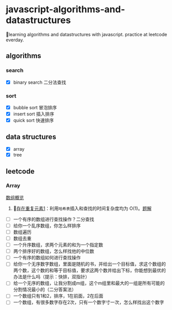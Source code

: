 # javascript-algorithms-and-datastructures

📓learning algorithms and datastructures with javascript. practice at leetcode everday.

## algorithms

### search

- [x] binary search 二分法查找

### sort

- [x] bubble sort 冒泡排序
- [x] insert sort 插入排序
- [x] quick sort 快速排序

## data structures

- [x] array
- [x] tree

## leetcode

### Array

[数组概览]('./docs/array.md')

1. 🌟[存在重复元素1](https://leetcode-cn.com/problems/contains-duplicate/)：利用`哈希表`插入和查找的时间复杂度均为 O(1)。[题解]('/array_contain_duplicate.js')

- [ ] 一个有序的数组进行查找操作？二分查找
- [ ] 给你一个乱序数组，你怎么样排序
- [ ] 数组遍历
- [ ] 数组去重
- [ ] 一个升序数组，求两个元素的和为一个指定数
- [ ] 两个排序好的数组，怎么样找他的中位数
- [ ] 一个有序的数组如何进行查找操作
- [ ] 给你一个无序数字数组，里面是随机的书，并给出一个目标值，求这个数组的两个数，这个数的和等于目标值，要求这两个数并给出下标，你能想到最优的办法是什么吗（提示：快排，双指针）
- [ ] 给一个无序的数组，让我分割成m组，这个m组里和最大的一组是所有可能的分割情况最小的（二分答案法）
- [ ] 一个数组只有1和2，排序，1在前面，2在后面
- [ ] 一个数组，有很多数字存在2次，只有一个数字寸一次，怎么样找出这个数字
